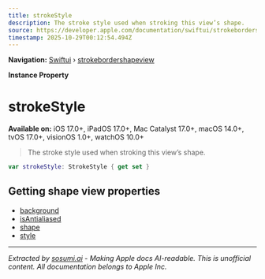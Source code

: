 ```yaml
---
title: strokeStyle
description: The stroke style used when stroking this view’s shape.
source: https://developer.apple.com/documentation/swiftui/strokebordershapeview/strokestyle
timestamp: 2025-10-29T00:12:54.494Z
---
```


**Navigation:** [Swiftui](/documentation/swiftui) › [strokebordershapeview](/documentation/swiftui/strokebordershapeview)

**Instance Property**

# strokeStyle

**Available on:** iOS 17.0+, iPadOS 17.0+, Mac Catalyst 17.0+, macOS 14.0+, tvOS 17.0+, visionOS 1.0+, watchOS 10.0+

> The stroke style used when stroking this view’s shape.

```swift
var strokeStyle: StrokeStyle { get set }
```

## Getting shape view properties

- [background](/documentation/swiftui/strokebordershapeview/background)
- [isAntialiased](/documentation/swiftui/strokebordershapeview/isantialiased)
- [shape](/documentation/swiftui/strokebordershapeview/shape)
- [style](/documentation/swiftui/strokebordershapeview/style)

---

*Extracted by [sosumi.ai](https://sosumi.ai) - Making Apple docs AI-readable.*
*This is unofficial content. All documentation belongs to Apple Inc.*
